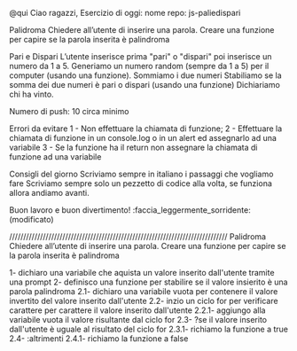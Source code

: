 @qui Ciao ragazzi, Esercizio di oggi:
nome repo: js-paliedispari

Palidroma
Chiedere all’utente di inserire una parola.
Creare una funzione per capire se la parola inserita è palindroma

Pari e Dispari
L’utente inserisce prima  "pari" o "dispari" poi inserisce un numero da 1 a 5. Generiamo un numero random (sempre da 1 a 5) per il computer (usando una funzione).
Sommiamo i due numeri
Stabiliamo se la somma dei due numeri è pari o dispari (usando una funzione)
Dichiariamo chi ha vinto.

Numero di push: 10 circa minimo

Errori da evitare
1 - Non effettuare la chiamata di funzione;
2 - Effettuare la chiamata di funzione in un console.log o in un alert ed assegnarlo ad una variabile
3 - Se la funzione ha il return non assegnare la chiamata di funzione ad una variabile

Consigli del giorno
Scriviamo sempre in italiano i passaggi che vogliamo fare
Scriviamo sempre solo un pezzetto di codice alla volta, se funziona allora andiamo avanti.

Buon lavoro e buon divertimento! :faccia_leggermente_sorridente: (modificato)

//////////////////////////////////////////////////////////////////////////////
Palidroma
Chiedere all’utente di inserire una parola.
Creare una funzione per capire se la parola inserita è palindroma

1- dichiaro una variabile che aquista un valore inserito dall'utente tramite una prompt
2- definisco una funzione per stabilire se il valore insierito è una parola palindroma
2.1- dichiaro una variabile vuota per contenere il valore invertito del valore inserito dall'utente
2.2- inzio un ciclo for per verificare carattere per carattere il valore inserito dall'utente
2.2.1- aggiungo alla variabile vuota il valore risultante dal ciclo for
2.3- ?se il valore inserito dall'utente è uguale al risultato del ciclo for
2.3.1- richiamo la funzione a true
2.4- :altrimenti
2.4.1- richiamo la funzione a false


